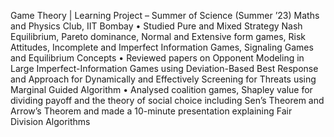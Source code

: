 Game Theory | Learning Project – Summer of Science (Summer ’23)
Maths and Physics Club, IIT Bombay
• Studied Pure and Mixed Strategy Nash Equilibrium, Pareto dominance, Normal and Extensive form games,
Risk Attitudes, Incomplete and Imperfect Information Games, Signaling Games and Equilibrium Concepts
• Reviewed papers on Opponent Modeling in Large Imperfect-Information Games using Deviation-Based Best
Response and Approach for Dynamically and Effectively Screening for Threats using Marginal Guided Algorithm
• Analysed coalition games, Shapley value for dividing payoff and the theory of social choice including Sen’s
Theorem and Arrow’s Theorem and made a 10-minute presentation explaining Fair Division Algorithms
